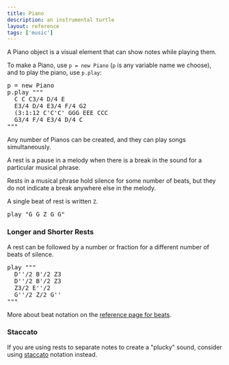 ```yaml
---
title: Piano
description: an instrumental turtle
layout: reference
tags: ['music']
---
```


A Piano object is a visual element that can show notes while
playing them.

To make a Piano, use `p = new Piano` (`p` is any variable name
we choose), and to play the piano, use `p.play`:

<pre class="jumbo">
p = new Piano
p.play """
  C C C3/4 D/4 E
  E3/4 D/4 E3/4 F/4 G2
  (3:1:12 C'C'C' GGG EEE CCC
  G3/4 F/4 E3/4 D/4 C
"""
</pre>



 Any number of Pianos can be created, and they
can play songs simultaneously.



A rest is a pause in a melody when there is a break in the sound for a
particular musical phrase.

Rests in a musical phrase hold silence for some number of beats,
but they do not indicate a break anywhere else in the melody.

A single beat of rest is written `Z`.

<pre class="jumbo">
play "G G <span data-dfn="one beat of rest">Z</span> G G"
</pre>

<h3>Longer and Shorter Rests</h3>

A rest can be followed by
a number or fraction for a different number of beats of silence.

<pre class="jumbo">
play """
  D''/2 B'/2 <span data-dfnup="three beats of rest">Z3</span>
  D''/2 B'/2 Z3
  Z3/2 E''/2
  G''/2 <span data-dfn="half beat of rest">Z/2</span> G''
"""</pre>

More about beat notation on the
<a href="beats.html">reference page for beats</a>.

<h3>Staccato</h3>

If you are using rests to separate notes to create a "plucky" sound,
consider using <a href="staccato.html">staccato</a> notation instead.

